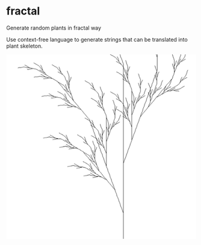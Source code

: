 # fractal
Generate random plants in fractal way

Use context-free language to generate strings that can be translated into plant skeleton.

![Alt text](1695394574136.png)